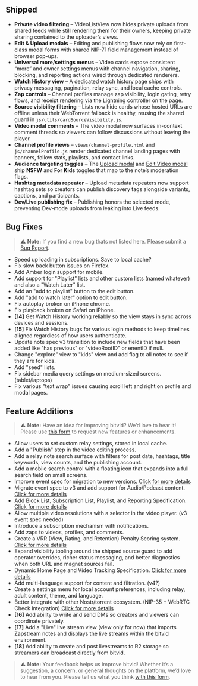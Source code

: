 ## Shipped

- **Private video filtering** – VideoListView now hides private uploads from shared feeds while still rendering them for their owners, keeping private sharing contained to the uploader’s views.
- **Edit & Upload modals** – Editing and publishing flows now rely on first-class modal forms with shared NIP-71 field management instead of browser pop-ups.
- **Universal more/settings menus** – Video cards expose consistent “more” and owner settings menus with channel navigation, sharing, blocking, and reporting actions wired through dedicated renderers.
- **Watch History view** – A dedicated watch history page ships with privacy messaging, pagination, relay sync, and local cache controls.
- **Zap controls** – Channel profiles manage zap visibility, login gating, retry flows, and receipt rendering via the Lightning controller on the page.
- **Source visibility filtering** – Lists now hide cards whose hosted URLs are offline unless their WebTorrent fallback is healthy, reusing the shared guard in `js/utils/cardSourceVisibility.js`.
- **Video modal comments** – The video modal now surfaces in-context comment threads so viewers can follow discussions without leaving the player.
- **Channel profile views** – `views/channel-profile.html` and `js/channelProfile.js` render dedicated channel landing pages with banners, follow stats, playlists, and contact links.
- **Audience targeting toggles** – The [Upload modal](components/upload-modal.html) and [Edit Video modal](components/edit-video-modal.html) ship **NSFW** and **For Kids** toggles that map to the note’s moderation flags.
- **Hashtag metadata repeater** – Upload metadata repeaters now support hashtag sets so creators can publish discovery tags alongside variants, captions, and participants.
- **Dev/Live publishing fix** – Publishing honors the selected mode, preventing Dev-mode uploads from leaking into Live feeds.

## Bug Fixes

> ⚠️ **Note:** If you find a new bug thats not listed here. Please submit a [Bug Report](https://bitvid.network/?modal=bug).

- Speed up loading in subscriptions. Save to local cache?
- Fix slow back button issues on Firefox.
- Add Amber login support for mobile.
- Add support for "Playlist" lists and other custom lists (named whatever) and also a "Watch Later" list.
- Add an "add to playlist" button to the edit button.
- Add "add to watch later" option to edit button.
- Fix autoplay broken on iPhone chrome.
- Fix playback broken on Safari on iPhone.
- **[14]** Get Watch History working reliably so the view stays in sync across devices and sessions.
- **[15]** Fix Watch History bugs for various login methods to keep timelines aligned regardless of how users authenticate.
- Update note spec v3 transition to include new fields that have been added like "has previous" or "videoRootID" or enentID if null.
- Change "explore" view to "kids" view and add flag to all notes to see if they are for kids.
- Add "seed" lists.
- Fix sidebar media query settings on medium-sized screens. (tablet/laptops)
- Fix various "text wrap" issues causing scroll left and right on profile and modal pages.

## Feature Additions

> ⚠️ **Note:** Have an idea for improving bitvid? We’d love to hear it! Please use [this form](https://bitvid.network/?modal=feature) to request new features or enhancements.

- Allow users to set custom relay settings, stored in local cache.
- Add a "Publish" step in the video editing process.
- Add a relay note search surface with filters for post date, hashtags, title keywords, view counts, and the publishing account.
- Add a mobile search control with a floating icon that expands into a full search field on small screens.
- Improve event spec for migration to new versions. [Click for more details](https://github.com/PR0M3TH3AN/bitvid/blob/main/content/roadmap/02_bitvid_Enhanced_Migration_of_Note_Spec_Logic.md)
- Migrate event spec to v3 and add support for Audio/Podcast content. [Click for more details](https://github.com/PR0M3TH3AN/bitvid/blob/main/content/roadmap/03_bitvid_Enhanced_Nostr_Video_%26_Audio_Note_Specification_Version%203.md)
- Add Block List, Subscription List, Playlist, and Reporting Specification. [Click for more details](https://github.com/PR0M3TH3AN/bitvid/blob/main/content/roadmap/05_bitvid_Enhanced_Block_Subscription_%26_Reporting_Specification.md)
- Allow multiple video resolutions with a selector in the video player. (v3 event spec needed)
- Introduce a subscription mechanism with notifications.
- Add zaps to videos, profiles, and comments.
- Create a VRR (View, Rating, and Retention) Penalty Scoring system. [Click for more details](https://github.com/PR0M3TH3AN/bitvid/blob/main/content/roadmap/07_bitvid_Enhanced_View_Rating_%26_Retention_Penalty_Scoring.md)
- Expand visibility tooling around the shipped source guard to add operator overrides, richer status messaging, and better diagnostics when both URL and magnet sources fail.
- Dynamic Home Page and Video Tracking Specification. [Click for more details](https://github.com/PR0M3TH3AN/bitvid/blob/main/content/roadmap/08_bitvid_Enhanced_Dynamic_Home_Page_%26_Video_Tracking_Specification.md)
- Add multi-language support for content and filtration. (v4?)
- Create a settings menu for local account preferences, including relay, adult content, theme, and language.
- Better integrate with other Nostr/torrent ecosystem. (NIP-35 + WebRTC Check Integration) [Click for more details](https://github.com/PR0M3TH3AN/bitvid/blob/main/content/roadmap/09_bitvid_Enhanced_NIP-35_%2B_WebRTC_Check_Integration.md)
- **[16]** Add ability to write and send DMs so creators and viewers can coordinate privately.
- **[17]** Add a "Live" live stream view (view only for now) that imports Zapstream notes and displays the live streams within the bitvid environment.
- **[18]** Add ability to create and post livestreams to R2 storage so streamers can broadcast directly from bitvid.

> ⚠️ **Note:** Your feedback helps us improve bitvid! Whether it’s a suggestion, a concern, or general thoughts on the platform, we’d love to hear from you. Please tell us what you think [with this form](https://bitvid.network/?modal=feedback).
